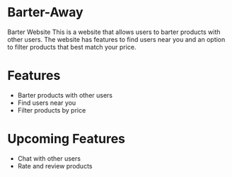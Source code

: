# Barter-Away

Barter Website
This is a website that allows users to barter products with other users. The website has features to find users near you and an option to filter products that best match your price.

# Features
- Barter products with other users
- Find users near you
- Filter products by price

# Upcoming Features
- Chat with other users
- Rate and review products
